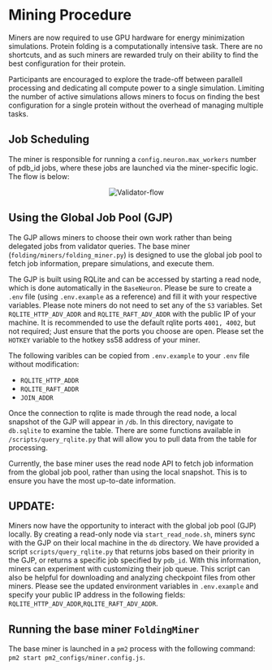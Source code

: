 # Mining Procedure
Miners are now required to use GPU hardware for energy minimization simulations. Protein folding is a computationally intensive task. There are no shortcuts, and as such miners are rewarded truly on their ability to find the best configuration for their protein. 

Participants are encouraged to explore the trade-off between parallell processing and dedicating all compute power to a single simulation. Limiting the number of active simulations allows miners to focus on finding the best configuration for a single protein without the overhead of managing multiple tasks.

## Job Scheduling
The miner is responsible for running a `config.neuron.max_workers` number of pdb_id jobs, where these jobs are launched via the miner-specific logic. The flow is below: 

<div align="center">
    <img src="../../assets/miner_flow.png" alt="Validator-flow">
</div>


## Using the Global Job Pool (GJP)
The GJP allows miners to choose their own work rather than being delegated jobs from validator queries. The base miner (`folding/miners/folding_miner.py`) is designed to use the global job pool to fetch job information, prepare simulations, and execute them. 

The GJP is built using RQLite and can be accessed by starting a read node, which is done automatically in the `BaseNeuron`.  Please be sure to create a `.env` file (using `.env.example` as a reference) and fill it with your respective variables. Please note miners do not need to set any of the `S3` variables. Set `RQLITE_HTTP_ADV_ADDR` and `RQLITE_RAFT_ADV_ADDR` with the public IP of your machine. It is recommended to use the default rqlite ports `4001, 4002`, but not required; Just ensure that the ports you choose are open. Please set the `HOTKEY` variable to the hotkey ss58 address of your miner. 

The following varibles can be copied from `.env.example` to your `.env` file without modification:
- `RQLITE_HTTP_ADDR`
- `RQLITE_RAFT_ADDR`
- `JOIN_ADDR`

Once the connection to rqlite is made through the read node, a local snapshot of the GJP will appear in `/db`. In this directory, navigate to `db.sqlite` to examine the table. There are some functions available in `/scripts/query_rqlite.py` that will allow you to pull data from the table for processing. 

Currently, the base miner uses the read node API to fetch job information from the global job pool, rather than using the local snapshot. This is to ensure you have the most up-to-date information. 

## UPDATE:
Miners now have the opportunity to interact with the global job pool (GJP) locally. By creating a read-only node via `start_read_node.sh`, miners sync with the GJP on their local machine in the `db` directory. We have provided a script `scripts/query_rqlite.py` that returns jobs based on their priority in the GJP, or returns a specific job specified by `pdb_id`. With this information, miners can experiment with customizing their job queue. This script can also be helpful for downloading and analyzing checkpoint files from other miners. Please see the updated environment variables in `.env.example` and specify your public IP address in the following fields: `RQLITE_HTTP_ADV_ADDR`,`RQLITE_RAFT_ADV_ADDR`. 

## Running the base miner `FoldingMiner`

The base miner is launched in a `pm2` process with the following command: `pm2 start pm2_configs/miner.config.js`.